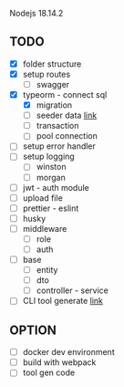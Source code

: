 Nodejs 18.14.2

## TODO

- [x] folder structure
- [x] setup routes
  - [ ] swagger
- [x] typeorm - connect sql
  - [x] migration
  - [ ] seeder data [link](https://github.com/bymi15/express-typeorm-rest-boilerplate/blob/main/commands/seed.ts)
  - [ ] transaction
  - [ ] pool connection
- [ ] setup error handler
- [ ] setup logging
  - [ ] winston
  - [ ] morgan
- [ ] jwt - auth module
- [ ] upload file
- [ ] prettier - eslint
- [ ] husky
- [ ] middleware
  - [ ] role
  - [ ] auth
- [ ] base
  - [ ] entity
  - [ ] dto
  - [ ] controller - service
- [ ] CLI tool generate [link](https://github.com/bymi15/express-typeorm-rest-boilerplate/blob/main/commands/lib/Generator.ts)

## OPTION

- [ ] docker dev environment
- [ ] build with webpack
- [ ] tool gen code
